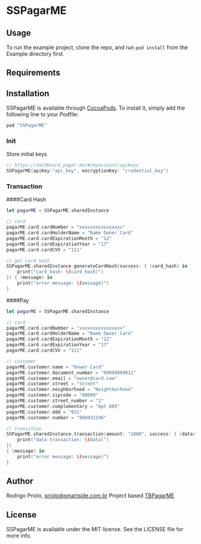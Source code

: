 # SSPagarME

## Usage

To run the example project, clone the repo, and run `pod install` from the Example directory first.

## Requirements

## Installation

SSPagarME is available through [CocoaPods](http://cocoapods.org). To install
it, simply add the following line to your Podfile:

```ruby
pod "SSPagarME"
```

### Init

Store initial keys

```swift
// https://dashboard.pagar.me/#/myaccount/apikeys
SSPagarME(apiKey:"api_key", encryptionKey: "credential_key")
```

### Transaction

####Card Hash

```swift
let pagarME = SSPagarME.sharedInstance

// card
pagarME.card.cardNumber = "xxxxxxxxxxxxxxxx"
pagarME.card.cardHolderName = "Name Owner Card"
pagarME.card.cardExpirationMonth = "12"
pagarME.card.cardExpirationYear = "17"
pagarME.card.cardCVV = "111"

// get card hash
SSPagarME.sharedInstance.generateCardHash(success: { (card_hash) in
	print("card_hash: \(card_hash)")
}) { (message) in
	print("error message: \(message)")
}
```



####Pay

```swift
let pagarME = SSPagarME.sharedInstance

// card
pagarME.card.cardNumber = "xxxxxxxxxxxxxxxx"
pagarME.card.cardHolderName = "Name Owner Card"
pagarME.card.cardExpirationMonth = "12"
pagarME.card.cardExpirationYear = "17"
pagarME.card.cardCVV = "111"

// customer
pagarME.customer.name = "Onwer Card"
pagarME.customer.document_number = "09809889011"
pagarME.customer.email = "owner@card.com"
pagarME.customer.street = "Street"
pagarME.customer.neighborhood = "Neightborhood"
pagarME.customer.zipcode = "00000"
pagarME.customer.street_number = "1"
pagarME.customer.complementary = "Apt 805"
pagarME.customer.ddd = "031"
pagarME.customer.number = "986932196"

// transition
SSPagarME.sharedInstance.transaction(amount: "1000", success: { (data) in
	print("data transaction: \(data)")
})
{ (message) in
	print("error message: \(message)")
}
```

## Author

Rodrigo Priolo, priolo@smartside.com.br
Project based <a href="https://github.com/tiagobsbraga/TBPagarME">TBPagarME</a>

## License

SSPagarME is available under the MIT license. See the LICENSE file for more info.
